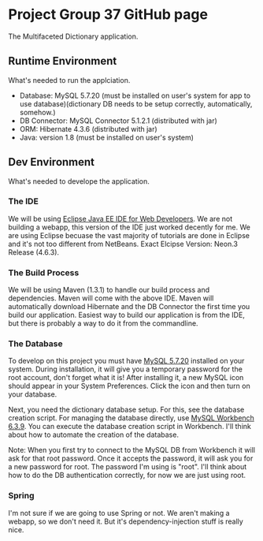 # Project Group 37 GitHub page

The Multifaceted Dictionary application.

## Runtime Environment

What's needed to run the applciation.

* Database: MySQL 5.7.20 (must be installed on user's system for app to use database)(dictionary DB needs to be setup correctly, automatically, somehow.)
* DB Connector: MySQL Connector 5.1.2.1 (distributed with jar)
* ORM: Hibernate 4.3.6 (distributed with jar)
* Java: version 1.8 (must be installed on user's system)

## Dev Environment 

What's needed to develope the application.

### The IDE
We will be using [Eclipse Java EE IDE for Web Developers](https://www.eclipse.org/downloads/packages/eclipse-ide-java-ee-developers/neon3). We are not building a webapp, this version of the IDE just worked decently for me. We are using Eclipse becuase the vast majority of tutorials are done in Eclipse and it's not too different from NetBeans. Exact Elcipse Version: Neon.3 Release (4.6.3).

### The Build Process
We will be using Maven (1.3.1) to handle our build process and dependencies. Maven will come with the above IDE. Maven will automatically download Hibernate and the DB Connector the first time you build our application. Easiest way to build our application is from the IDE, but there is probably a way to do it from the commandline.

### The Database
To develop on this project you must have [MySQL 5.7.20](https://dev.mysql.com/downloads/mysql/) installed on your system. During installation, it will give you a temporary password for the root account, don't forget what it is! After installing it, a new MySQL icon should appear in your System Preferences. Click the icon and then turn on your database. 

Next, you need the dictionary database setup. For this, see the database creation script. For managing the database directly, use [MySQL Workbench 6.3.9](https://dev.mysql.com/downloads/workbench/). You can execute the database creation script in Workbench. I'll think about how to automate the creation of the database.

Note: When you first try to connect to the MySQL DB from Workbench it will ask for that root password. Once it accepts the password, it will ask you for a new password for root. The password I'm using is "root". I'll think about how to do the DB authentication correctly, for now we are just using root.

### Spring
I'm not sure if we are going to use Spring or not. We aren't making a webapp, so we don't need it. But it's dependency-injection stuff is really nice. 
